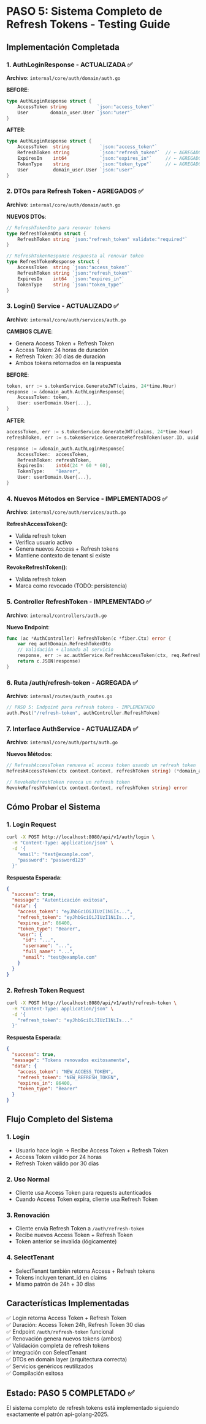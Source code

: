 # PASO 5: Sistema Completo de Refresh Tokens - Testing Guide

## Implementación Completada

### 1. AuthLoginResponse - ACTUALIZADA ✅
**Archivo**: `internal/core/auth/domain/auth.go`

**BEFORE**:
```go
type AuthLoginResponse struct {
    AccessToken string           `json:"access_token"`
    User        domain_user.User `json:"user"`
}
```

**AFTER**:
```go
type AuthLoginResponse struct {
    AccessToken  string           `json:"access_token"`
    RefreshToken string           `json:"refresh_token"`  // ← AGREGADO PASO 5
    ExpiresIn    int64            `json:"expires_in"`     // ← AGREGADO PASO 5
    TokenType    string           `json:"token_type"`     // ← AGREGADO PASO 5
    User         domain_user.User `json:"user"`
}
```

### 2. DTOs para Refresh Token - AGREGADOS ✅
**Archivo**: `internal/core/auth/domain/auth.go`

**NUEVOS DTOs**:
```go
// RefreshTokenDto para renovar tokens
type RefreshTokenDto struct {
    RefreshToken string `json:"refresh_token" validate:"required"`
}

// RefreshTokenResponse respuesta al renovar token
type RefreshTokenResponse struct {
    AccessToken  string `json:"access_token"`
    RefreshToken string `json:"refresh_token"`
    ExpiresIn    int64  `json:"expires_in"`
    TokenType    string `json:"token_type"`
}
```

### 3. Login() Service - ACTUALIZADO ✅
**Archivo**: `internal/core/auth/services/auth.go`

**CAMBIOS CLAVE**:
- Genera Access Token + Refresh Token
- Access Token: 24 horas de duración
- Refresh Token: 30 días de duración
- Ambos tokens retornados en la respuesta

**BEFORE**:
```go
token, err := s.tokenService.GenerateJWT(claims, 24*time.Hour)
response := &domain_auth.AuthLoginResponse{
    AccessToken: token,
    User: userDomain.User{...},
}
```

**AFTER**:
```go
accessToken, err := s.tokenService.GenerateJWT(claims, 24*time.Hour)
refreshToken, err := s.tokenService.GenerateRefreshToken(user.ID, uuid.Nil, 30*24*time.Hour)

response := &domain_auth.AuthLoginResponse{
    AccessToken:  accessToken,
    RefreshToken: refreshToken,
    ExpiresIn:    int64(24 * 60 * 60),
    TokenType:    "Bearer",
    User: userDomain.User{...},
}
```

### 4. Nuevos Métodos en Service - IMPLEMENTADOS ✅
**Archivo**: `internal/core/auth/services/auth.go`

**RefreshAccessToken()**: 
- Valida refresh token
- Verifica usuario activo
- Genera nuevos Access + Refresh tokens
- Mantiene contexto de tenant si existe

**RevokeRefreshToken()**:
- Valida refresh token
- Marca como revocado (TODO: persistencia)

### 5. Controller RefreshToken - IMPLEMENTADO ✅
**Archivo**: `internal/controllers/auth.go`

**Nuevo Endpoint**:
```go
func (ac *AuthController) RefreshToken(c *fiber.Ctx) error {
    var req authDomain.RefreshTokenDto
    // Validación + Llamada al servicio
    response, err := ac.authService.RefreshAccessToken(ctx, req.RefreshToken)
    return c.JSON(response)
}
```

### 6. Ruta /auth/refresh-token - AGREGADA ✅
**Archivo**: `internal/routes/auth_routes.go`

```go
// PASO 5: Endpoint para refresh tokens - IMPLEMENTADO
auth.Post("/refresh-token", authController.RefreshToken)
```

### 7. Interface AuthService - ACTUALIZADA ✅
**Archivo**: `internal/core/auth/ports/auth.go`

**Nuevos Métodos**:
```go
// RefreshAccessToken renueva el access token usando un refresh token
RefreshAccessToken(ctx context.Context, refreshToken string) (*domain_auth.RefreshTokenResponse, error)

// RevokeRefreshToken revoca un refresh token
RevokeRefreshToken(ctx context.Context, refreshToken string) error
```

## Cómo Probar el Sistema

### 1. Login Request
```bash
curl -X POST http://localhost:8080/api/v1/auth/login \
  -H "Content-Type: application/json" \
  -d '{
    "email": "test@example.com",
    "password": "password123"
  }'
```

**Respuesta Esperada**:
```json
{
  "success": true,
  "message": "Autenticación exitosa",
  "data": {
    "access_token": "eyJhbGciOiJIUzI1NiIs...",
    "refresh_token": "eyJhbGciOiJIUzI1NiIs...",
    "expires_in": 86400,
    "token_type": "Bearer",
    "user": {
      "id": "...",
      "username": "...",
      "full_name": "...",
      "email": "test@example.com"
    }
  }
}
```

### 2. Refresh Token Request
```bash
curl -X POST http://localhost:8080/api/v1/auth/refresh-token \
  -H "Content-Type: application/json" \
  -d '{
    "refresh_token": "eyJhbGciOiJIUzI1NiIs..."
  }'
```

**Respuesta Esperada**:
```json
{
  "success": true,
  "message": "Tokens renovados exitosamente",
  "data": {
    "access_token": "NEW_ACCESS_TOKEN",
    "refresh_token": "NEW_REFRESH_TOKEN",
    "expires_in": 86400,
    "token_type": "Bearer"
  }
}
```

## Flujo Completo del Sistema

### 1. Login
- Usuario hace login → Recibe Access Token + Refresh Token
- Access Token válido por 24 horas
- Refresh Token válido por 30 días

### 2. Uso Normal
- Cliente usa Access Token para requests autenticados
- Cuando Access Token expira, cliente usa Refresh Token

### 3. Renovación
- Cliente envía Refresh Token a `/auth/refresh-token`
- Recibe nuevos Access Token + Refresh Token
- Token anterior se invalida (lógicamente)

### 4. SelectTenant
- SelectTenant también retorna Access + Refresh tokens
- Tokens incluyen tenant_id en claims
- Mismo patrón de 24h + 30 días

## Características Implementadas

✅ Login retorna Access Token + Refresh Token  
✅ Duración: Access Token 24h, Refresh Token 30 días  
✅ Endpoint `/auth/refresh-token` funcional  
✅ Renovación genera nuevos tokens (ambos)  
✅ Validación completa de refresh tokens  
✅ Integración con SelectTenant  
✅ DTOs en domain layer (arquitectura correcta)  
✅ Servicios genéricos reutilizados  
✅ Compilación exitosa  

## Estado: PASO 5 COMPLETADO ✅

El sistema completo de refresh tokens está implementado siguiendo exactamente el patrón api-golang-2025.